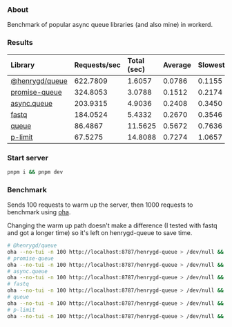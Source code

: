 ### About

Benchmark of popular async queue libraries (and also mine) in workerd.

### Results

| Library                                                         | Requests/sec | Total (sec) | Average | Slowest |
| :-------------------------------------------------------------- | :----------- | :---------- | :------ | :------ |
| [@henrygd/queue](https://github.com/henrygd/queue)              | 622.7809     | 1.6057      | 0.0786  | 0.1155  |
| [promise-queue](https://github.com/promise-queue/promise-queue) | 324.8053     | 3.0788      | 0.1512  | 0.2174  |
| [async.queue](https://github.com/caolan/async)                  | 203.9315     | 4.9036      | 0.2408  | 0.3450  |
| [fastq](https://github.com/mcollina/fastq)                      | 184.0524     | 5.4332      | 0.2670  | 0.3546  |
| [queue](https://github.com/jessetane/queue)                     | 86.4867      | 11.5625     | 0.5672  | 0.7636  |
| [p-limit](https://github.com/sindresorhus/p-limit)              | 67.5275      | 14.8088     | 0.7274  | 1.0657  |

### Start server

```bash
pnpm i && pnpm dev
```

### Benchmark

Sends 100 requests to warm up the server, then 1000 requests to benchmark using [oha](https://github.com/hatoo/oha).

Changing the warm up path doesn't make a difference (I tested with fastq and got a longer time) so it's left on henrygd-queue to save time.

```bash
# @henrygd/queue
oha --no-tui -n 100 http://localhost:8787/henrygd-queue > /dev/null && oha -n 1000 http://localhost:8787/henrygd-queue
# promise-queue
oha --no-tui -n 100 http://localhost:8787/henrygd-queue > /dev/null && oha -n 1000 http://localhost:8787/promise-queue
# async.queue
oha --no-tui -n 100 http://localhost:8787/henrygd-queue > /dev/null && oha -n 1000 http://localhost:8787/async-queue
# fastq
oha --no-tui -n 100 http://localhost:8787/henrygd-queue > /dev/null && oha -n 1000 http://localhost:8787/fastq
# queue
oha --no-tui -n 100 http://localhost:8787/henrygd-queue > /dev/null && oha -n 1000 http://localhost:8787/queue
# p-limit
oha --no-tui -n 100 http://localhost:8787/henrygd-queue > /dev/null && oha -n 1000 http://localhost:8787/p-limit
```
